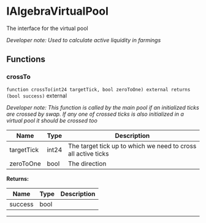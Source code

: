 

# IAlgebraVirtualPool


The interface for the virtual pool

*Developer note: Used to calculate active liquidity in farmings*




## Functions
### crossTo


`function crossTo(int24 targetTick, bool zeroToOne) external returns (bool success)`  external


*Developer note: This function is called by the main pool if an initialized ticks are crossed by swap.
If any one of crossed ticks is also initialized in a virtual pool it should be crossed too*



| Name | Type | Description |
| ---- | ---- | ----------- |
| targetTick | int24 | The target tick up to which we need to cross all active ticks |
| zeroToOne | bool | The direction |

**Returns:**

| Name | Type | Description |
| ---- | ---- | ----------- |
| success | bool |  |





---

